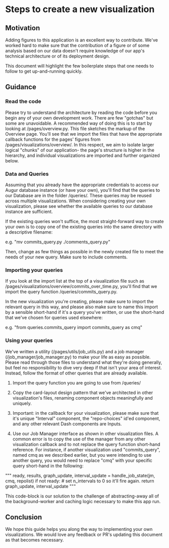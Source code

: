 # Steps to create a new visualization

## Motivation

Adding figures to this application is an excellent way to contribute. 
We've worked hard to make sure that the contribution of a figure
or of some analysis based on our data doesn't require knowledge of our app's
technical architecture or of its deployment design.

This document will highlight the few boilerplate steps that one needs to follow
to get up-and-running quickly.

## Guidance 

### Read the code

Please try to understand the architecture by reading the code before you begin
any of your own development work. There are few "gotchas" but some are unavoidable.
A recommended way of doing this is to start by looking at /pages/overview.py.
This file sketches the markup of the Overview page. You'll see that we import
the files that have the appropriate callback functions for the pages' figures from
/pages/visualizations/overview/. In this respect, we aim to isolate larger logical
"chunks" of our application- the page's structure is higher in the hierarchy, and 
individual visualizations are imported and further organized below.

### Data and Queries

Assuming that you already have the appropriate credentials to access our Augur
database instance (or have your own), you'll find that the queries to our
Database are in the folder /queries/. These queries may be reused across multiple
visualizations. When considering creating your own visualization, please
see whether the available queries to our database instance are sufficient.

If the existing queries won't suffice, the most straight-forward way to create 
your own is to copy one of the existing queries into the same directory with a
descriptive filename:

e.g. "mv commits\_query.py ./comments\_query.py"

Then, change as few things as possible in the newly created file to meet the 
needs of your new query. Make sure to include comments.

### Importing your queries

If you look at the import list at the top of a visualization file such as 
/pages/visualizations/overview/commits\_over\_time.py, you'll find that we
import the query function /queries/commits\_query.py.

In the new visualization you're creating, please make sure to import the relevant
query in this way, and please also make sure to name this import by a sensible
short-hand if it's a query you've written, or use the short-hand that we've chosen
for queries used elsewhere: 

e.g. "from queries.commits\_query import commits\_query as cmq"

### Using your queries

We've written a utility (/pages/utils/job\_utils.py) and a job manager
(/job\_manager/job\_manager.py) to make your life as easy as possible. Please
read through those files to understand what they're doing generally, but
feel no responsibility to dive very deep if that isn't your area of interest.
Instead, follow the format of other queries that are already available.

1. Import the query function you are going to use from /queries/

2. Copy the card-layout design pattern that we've architected in other
visualization's files, renaming component objects meaningfully and uniquely.

3. Important: in the callback for your visualization, please make sure that it's 
unique "Interval" component, the "repo-choices" id'ed component, and any other relevant
Dash components are Inputs. 

4. Use our Job Manager interface as shown in other visualization files. A common error
is to copy the use of the manager from any other visualization callback and to not
replace the query function short-hand reference. For instance, if another visualization used 
"commits\_query", named cmq as we described earlier, but you were intending to use
another query, you would need to replace "cmq" with your specific query short-hand in the following:

"""
ready, results, graph\_update, interval\_update = handle\_job\_state(jm, cmq, repolist)
if not ready:
    # set n_intervals to 0 so it'll fire again.
    return graph_update, interval_update
"""

This code-block is our solution to the challenge of abstracting-away all of the
background-worker and caching logic necessary to make this app run.

## Conclusion

We hope this guide helps you along the way to implementing your own visualizations. We would love
any feedback or PR's updating this document as that becomes necessary.
